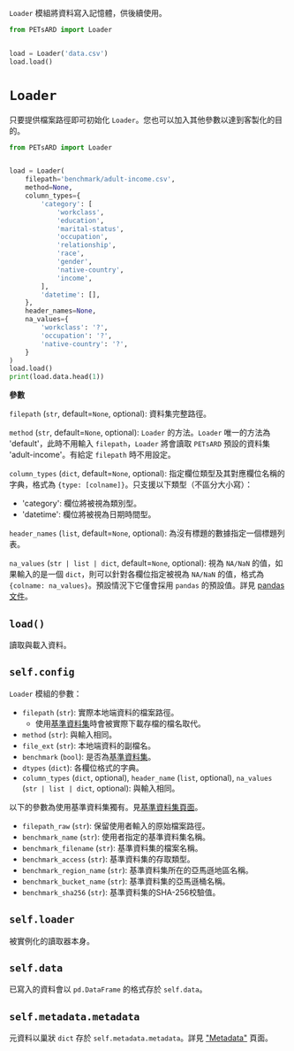 `Loader` 模組將資料寫入記憶體，供後續使用。

```python
from PETsARD import Loader


load = Loader('data.csv')
load.load()
```


# `Loader`

只要提供檔案路徑即可初始化 `Loader`。您也可以加入其他參數以達到客製化的目的。

```Python
from PETsARD import Loader


load = Loader(
    filepath='benchmark/adult-income.csv',
    method=None,
    column_types={
        'category': [
            'workclass',
            'education',
            'marital-status',
            'occupation',
            'relationship',
            'race',
            'gender',
            'native-country',
            'income',
        ],
        'datetime': [],
    },
    header_names=None,
    na_values={
        'workclass': '?',
        'occupation': '?',
        'native-country': '?',
    }
)
load.load()
print(load.data.head(1))
```


**參數**

`filepath` (`str`, default=`None`, optional): 資料集完整路徑。

`method` (`str`, default=`None`, optional): `Loader` 的方法。`Loader` 唯一的方法為 'default'，此時不用輸入 `filepath`，`Loader` 將會讀取 `PETsARD` 預設的資料集 'adult-income'。有給定 `filepath` 時不用設定。

`column_types` (`dict`, default=`None`, optional): 指定欄位類型及其對應欄位名稱的字典，格式為 `{type: [colname]}`。只支援以下類型（不區分大小寫）：
- 'category': 欄位將被視為類別型。
- 'datetime': 欄位將被視為日期時間型。

`header_names` (`list`, default=`None`, optional): 為沒有標題的數據指定一個標題列表。

`na_values` (`str | list | dict`, default=`None`, optional): 視為 `NA/NaN` 的值，如果輸入的是一個 `dict`，則可以針對各欄位指定被視為 `NA/NaN` 的值，格式為 `{colname: na_values}`。預設情況下它僅會採用 `pandas` 的預設值。詳見 [pandas 文件](https://pandas.pydata.org/pandas-docs/stable/reference/api/pandas.read_csv.html)。


## `load()`

讀取與載入資料。


## `self.config`

`Loader` 模組的參數：

- `filepath` (`str`):  實際本地端資料的檔案路徑。
    - 使用[基準資料集](https://nics-tw.github.io/PETsARD/Benchmark-datasets.html)時會被實際下載存檔的檔名取代。
- `method` (`str`): 與輸入相同。
- `file_ext` (`str`): 本地端資料的副檔名。
- `benchmark` (`bool`): 是否為[基準資料集](https://nics-tw.github.io/PETsARD/Benchmark-datasets.html)。
- `dtypes` (`dict`): 各欄位格式的字典。
- `column_types` (`dict`, optional), `header_name` (`list`, optional), `na_values` (`str | list | dict`, optional): 與輸入相同。

以下的參數為使用基準資料集獨有。見[基準資料集頁面](https://nics-tw.github.io/PETsARD/Benchmark-datasets.html)。

- `filepath_raw` (`str`): 保留使用者輸入的原始檔案路徑。
- `benchmark_name` (`str`): 使用者指定的基準資料集名稱。
- `benchmark_filename` (`str`): 基準資料集的檔案名稱。
- `benchmark_access` (`str`): 基準資料集的存取類型。
- `benchmark_region_name` (`str`): 基準資料集所在的亞馬遜地區名稱。
- `benchmark_bucket_name` (`str`): 基準資料集的亞馬遜桶名稱。
- `benchmark_sha256` (`str`): 基準資料集的SHA-256校驗值。


## `self.loader`

被實例化的讀取器本身。


## `self.data`

已寫入的資料會以 `pd.DataFrame` 的格式存於 `self.data`。


## `self.metadata.metadata`

元資料以巢狀 `dict` 存於 `self.metadata.metadata`。詳見 ["Metadata"](https://nics-tw.github.io/PETsARD/Metadata.html) 頁面。
